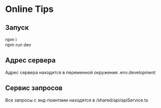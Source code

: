 # Online Tips

## Запуск 
npm i  
npm run dev

## Адрес сервера
Адрес сервера находится в переменной окружения .env.development

## Сервис запросов 
Все запросы с энд-поинтами находятся в /shared/api/apiService.ts
